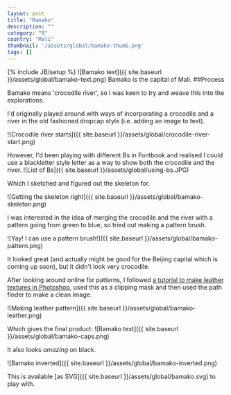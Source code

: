 ```yaml
---
layout: post
title: "Bamako"
description: ""
category: "B"
country: "Mali"
thumbnail: '/assets/global/bamako-thumb.png'
tags: []
---
```

{% include JB/setup %}
![Bamako text]({{ site.baseurl }}/assets/global/bamako-text.png)
Bamako is the capital of Mali.
##Process

Bamako means 'crocodile river', so I was keen to try and weave this into the explorations. 

I'd originally played around with ways of incorporating a crocodile and a river in the old fashioned dropcap style (i.e. adding an image to text).

![Crocodile river starts]({{ site.baseurl }}/assets/global/crocodile-river-start.png)

However, I'd been playing with different Bs in Fontbook and realised I could use a blackletter style letter as a way to show both the crocodile and the river.
![List of Bs]({{ site.baseurl }}/assets/global/using-bs.JPG)

Which I sketched and figured out the skeleton for.

![Getting the skeleton right]({{ site.baseurl }}/assets/global/bamako-skeleton.png)

I was interested in the idea of merging the crocodile and the river with a pattern going from green to blue, so tried out making a pattern brush.

![Yay! I can use a pattern brush!]({{ site.baseurl }}/assets/global/bamako-pattern.png)

It looked great (and actually might be good for the Beijing capital which is coming up soon), but it didn't look very crocodile.

After looking around online for patterns, I followed [a tutorial to make leather textures in Photoshop](http://design.tutsplus.com/tutorials/create-your-own-leather-texture-using-adobe-illustrator--vector-5572), used this as a clipping mask and then used the path finder to make a clean image.

![Making leather pattern]({{ site.baseurl }}/assets/global/bamako-leather.png)

Which gives the final product:
![Bamako text]({{ site.baseurl }}/assets/global/bamako-caps.png)

It also looks *amazing* on black. 

![Bamako inverted]({{ site.baseurl }}/assets/global/bamako-inverted.png)

This is available [as SVG]({{ site.baseurl }}/assets/global/bamako.svg) to play with.